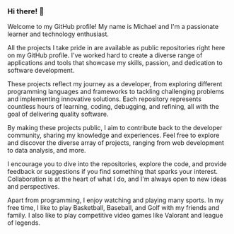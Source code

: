 ### Hi there! 👋

Welcome to my GitHub profile! My name is Michael and I'm a passionate learner and technology enthusiast.

All the projects I take pride in are available as public repositories right here on my GitHub profile. I've worked hard to create a diverse range of applications and tools that showcase my skills, passion, and dedication to software development.

These projects reflect my journey as a developer, from exploring different programming languages and frameworks to tackling challenging problems and implementing innovative solutions. Each repository represents countless hours of learning, coding, debugging, and refining, all with the goal of delivering quality software.

By making these projects public, I aim to contribute back to the developer community, sharing my knowledge and experiences. Feel free to explore and discover the diverse array of projects, ranging from web development to data analysis, and more.

I encourage you to dive into the repositories, explore the code, and provide feedback or suggestions if you find something that sparks your interest. Collaboration is at the heart of what I do, and I'm always open to new ideas and perspectives.

Apart from programming, I enjoy watching and playing many sports. In my free time, I like to play Basketball, Baseball, and Golf with my friends and family. I also like to play competitive video games like  Valorant and league of legends.

<!-- 
**myoo18/myoo18** is a ✨ _special_ ✨ repository because its `README.md` (this file) appears on your GitHub profile.
-->

